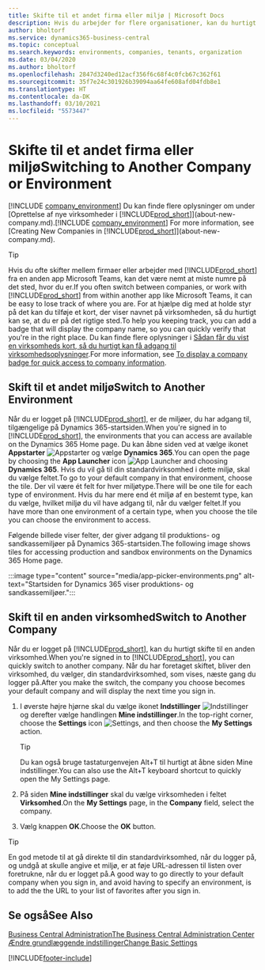 ```yaml
---
title: Skifte til et andet firma eller miljø | Microsoft Docs
description: Hvis du arbejder for flere organisationer, kan du hurtigt skifte mellem miljøerne og virksomhederne.
author: bholtorf
ms.service: dynamics365-business-central
ms.topic: conceptual
ms.search.keywords: environments, companies, tenants, organization
ms.date: 03/04/2020
ms.author: bholtorf
ms.openlocfilehash: 2847d3240ed12acf356f6c68f4c0fcb67c362f61
ms.sourcegitcommit: 35f7e24c301926b39094aa64fe608afd04fdb8e1
ms.translationtype: HT
ms.contentlocale: da-DK
ms.lasthandoff: 03/10/2021
ms.locfileid: "5573447"
---
```

# <a name="switching-to-another-company-or-environment"></a><span data-ttu-id="5cd3d-103">Skifte til et andet firma eller miljø</span><span class="sxs-lookup"><span data-stu-id="5cd3d-103">Switching to Another Company or Environment</span></span>

<span data-ttu-id="5cd3d-104">[!INCLUDE [company_environment](includes/company_environment.md)] Du kan finde flere oplysninger om under [Oprettelse af nye virksomheder i [!INCLUDE[prod_short](includes/prod_short.md)]](about-new-company.md).</span><span class="sxs-lookup"><span data-stu-id="5cd3d-104">[!INCLUDE [company_environment](includes/company_environment.md)] For more information, see [Creating New Companies in [!INCLUDE[prod_short](includes/prod_short.md)]](about-new-company.md).</span></span>  

> [!TIP]
> <span data-ttu-id="5cd3d-105">Hvis du ofte skifter mellem firmaer eller arbejder med [!INCLUDE[prod_short](includes/prod_short.md)] fra en anden app Microsoft Teams, kan det være nemt at miste numre på det sted, hvor du er.</span><span class="sxs-lookup"><span data-stu-id="5cd3d-105">If you often switch between companies, or work with [!INCLUDE[prod_short](includes/prod_short.md)] from within another app like Microsoft Teams, it can be easy to lose track of where you are.</span></span> <span data-ttu-id="5cd3d-106">For at hjælpe dig med at holde styr på det kan du tilføje et kort, der viser navnet på virksomheden, så du hurtigt kan se, at du er på det rigtige sted.</span><span class="sxs-lookup"><span data-stu-id="5cd3d-106">To help you keeping track, you can add a badge that will display the company name, so you can quickly verify that you're in the right place.</span></span> <span data-ttu-id="5cd3d-107">Du kan finde flere oplysninger i [Sådan får du vist en virksomheds kort, så du hurtigt kan få adgang til virksomhedsoplysninger](ui-change-basic-settings.md#badge).</span><span class="sxs-lookup"><span data-stu-id="5cd3d-107">For more information, see [To display a company badge for quick access to company information](ui-change-basic-settings.md#badge).</span></span>

## <a name="switch-to-another-environment"></a><span data-ttu-id="5cd3d-108">Skift til et andet miljø</span><span class="sxs-lookup"><span data-stu-id="5cd3d-108">Switch to Another Environment</span></span>

<span data-ttu-id="5cd3d-109">Når du er logget på [!INCLUDE[prod_short](includes/prod_short.md)], er de miljøer, du har adgang til, tilgængelige på Dynamics 365-startsiden.</span><span class="sxs-lookup"><span data-stu-id="5cd3d-109">When you're signed in to [!INCLUDE[prod_short](includes/prod_short.md)], the environments that you can access are available on the Dynamics 365 Home page.</span></span> <span data-ttu-id="5cd3d-110">Du kan åbne siden ved at vælge ikonet **Appstarter** ![Appstarter](media/app-launcher-icon.png "Appstarteren giver adgang til flere funktioner") og vælge **Dynamics 365**.</span><span class="sxs-lookup"><span data-stu-id="5cd3d-110">You can open the page by choosing the **App Launcher** icon ![App Launcher](media/app-launcher-icon.png "The App Launcher provides access to more features") and choosing **Dynamics 365**.</span></span> <span data-ttu-id="5cd3d-111">Hvis du vil gå til din standardvirksomhed i dette miljø, skal du vælge feltet.</span><span class="sxs-lookup"><span data-stu-id="5cd3d-111">To go to your default company in that environment, choose the tile.</span></span> <span data-ttu-id="5cd3d-112">Der vil være ét felt for hver miljøtype.</span><span class="sxs-lookup"><span data-stu-id="5cd3d-112">There will be one tile for each type of environment.</span></span> <span data-ttu-id="5cd3d-113">Hvis du har mere end ét miljø af en bestemt type, kan du vælge, hvilket miljø du vil have adgang til, når du vælger feltet.</span><span class="sxs-lookup"><span data-stu-id="5cd3d-113">If you have more than one environment of a certain type, when you choose the tile you can choose the environment to access.</span></span>

<span data-ttu-id="5cd3d-114">Følgende billede viser felter, der giver adgang til produktions- og sandkassemiljøer på Dynamics 365-startsiden.</span><span class="sxs-lookup"><span data-stu-id="5cd3d-114">The following image shows tiles for accessing production and sandbox environments on the Dynamics 365 Home page.</span></span>

:::image type="content" source="media/app-picker-environments.png" alt-text="Startsiden for Dynamics 365 viser produktions- og sandkassemiljøer.":::

## <a name="switch-to-another-company"></a><span data-ttu-id="5cd3d-116">Skift til en anden virksomhed</span><span class="sxs-lookup"><span data-stu-id="5cd3d-116">Switch to Another Company</span></span>

<span data-ttu-id="5cd3d-117">Når du er logget på [!INCLUDE[prod_short](includes/prod_short.md)], kan du hurtigt skifte til en anden virksomhed.</span><span class="sxs-lookup"><span data-stu-id="5cd3d-117">When you're signed in to [!INCLUDE[prod_short](includes/prod_short.md)], you can quickly switch to another company.</span></span> <span data-ttu-id="5cd3d-118">Når du har foretaget skiftet, bliver den virksomhed, du vælger, din standardvirksomhed, som vises, næste gang du logger på.</span><span class="sxs-lookup"><span data-stu-id="5cd3d-118">After you make the switch, the company you choose becomes your default company and will display the next time you sign in.</span></span>

1. <span data-ttu-id="5cd3d-119">I øverste højre hjørne skal du vælge ikonet **Indstillinger** ![Indstillinger](media/ui-experience/settings_icon_small.png "Ikonet Indstillinger for rollecenter") og derefter vælge handlingen **Mine indstillinger**.</span><span class="sxs-lookup"><span data-stu-id="5cd3d-119">In the top-right corner, choose the **Settings** icon ![Settings](media/ui-experience/settings_icon_small.png "Settings icon for role center"), and then choose the **My Settings** action.</span></span>

    > [!TIP]
    > <span data-ttu-id="5cd3d-120">Du kan også bruge tastaturgenvejen Alt+T til hurtigt at åbne siden Mine indstillinger.</span><span class="sxs-lookup"><span data-stu-id="5cd3d-120">You can also use the Alt+T keyboard shortcut to quickly open the My Settings page.</span></span>

2. <span data-ttu-id="5cd3d-121">På siden **Mine indstillinger** skal du vælge virksomheden i feltet **Virksomhed**.</span><span class="sxs-lookup"><span data-stu-id="5cd3d-121">On the **My Settings** page, in the **Company** field, select the company.</span></span>  
3. <span data-ttu-id="5cd3d-122">Vælg knappen **OK**.</span><span class="sxs-lookup"><span data-stu-id="5cd3d-122">Choose the **OK** button.</span></span>

> [!TIP]
> <span data-ttu-id="5cd3d-123">En god metode til at gå direkte til din standardvirksomhed, når du logger på, og undgå at skulle angive et miljø, er at føje URL-adressen til listen over foretrukne, når du er logget på.</span><span class="sxs-lookup"><span data-stu-id="5cd3d-123">A good way to go directly to your default company when you sign in, and avoid having to specify an environment, is to add the the URL to your list of favorites after you sign in.</span></span>

## <a name="see-also"></a><span data-ttu-id="5cd3d-124">Se også</span><span class="sxs-lookup"><span data-stu-id="5cd3d-124">See Also</span></span>

[<span data-ttu-id="5cd3d-125">Business Central Administration</span><span class="sxs-lookup"><span data-stu-id="5cd3d-125">The Business Central Administration Center</span></span>](/dynamics365/business-central/dev-itpro/administration/tenant-admin-center)  
[<span data-ttu-id="5cd3d-126">Ændre grundlæggende indstillinger</span><span class="sxs-lookup"><span data-stu-id="5cd3d-126">Change Basic Settings</span></span>](ui-change-basic-settings.md)  


[!INCLUDE[footer-include](includes/footer-banner.md)]